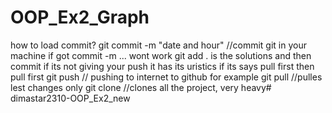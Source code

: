 # OOP_Ex2_Graph
how to load commit?
git commit -m "date and hour" //commit git in your machine
if got commit -m ... wont work 
git add . is the solutions and then commit 
if its not giving your push it has its uristics 
if its says pull first then pull first 
git push // pushing to internet to github for example
git pull //pulles lest changes only 
git clone //clones all the project, very heavy# dimastar2310-OOP_Ex2_new
